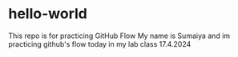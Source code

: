 # hello-world

This repo is for practicing GitHub Flow 
My name is Sumaiya and im practicing github's flow today in my lab class 17.4.2024
